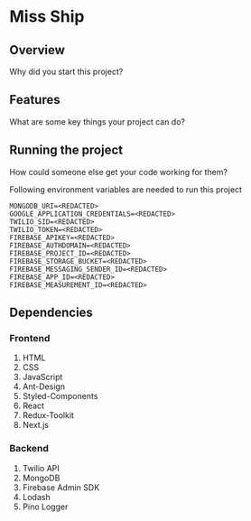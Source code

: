 # Miss Ship
## Overview
Why did you start this project?

## Features
What are some key things your project can do?

## Running the project
How could someone else get your code working for them?

Following environment variables are needed to run this project
```
MONGODB_URI=<REDACTED>
GOOGLE_APPLICATION_CREDENTIALS=<REDACTED>
TWILIO_SID=<REDACTED>
TWILIO_TOKEN=<REDACTED>
FIREBASE_APIKEY=<REDACTED>
FIREBASE_AUTHDOMAIN=<REDACTED>
FIREBASE_PROJECT_ID=<REDACTED>
FIREBASE_STORAGE_BUCKET=<REDACTED>
FIREBASE_MESSAGING_SENDER_ID=<REDACTED>
FIREBASE_APP_ID=<REDACTED>
FIREBASE_MEASUREMENT_ID=<REDACTED>
```

## Dependencies
### Frontend
1. HTML
2. CSS
3. JavaScript
4. Ant-Design
5. Styled-Components
6. React
7. Redux-Toolkit
8. Next.js
### Backend
1. Twilio API
2. MongoDB
3. Firebase Admin SDK
4. Lodash
5. Pino Logger
